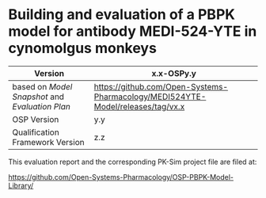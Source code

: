 # Building and evaluation of a PBPK model for antibody MEDI-524-YTE in cynomolgus monkeys





| Version                                         | x.x-OSPy.y                                                   |
| ----------------------------------------------- | ------------------------------------------------------------ |
| based on *Model Snapshot* and *Evaluation Plan* | https://github.com/Open-Systems-Pharmacology/MEDI524YTE-Model/releases/tag/vx.x |
| OSP Version                                     | y.y                                                          |
| Qualification Framework Version                 | z.z                                                          |





This evaluation report and the corresponding PK-Sim project file are filed at:

https://github.com/Open-Systems-Pharmacology/OSP-PBPK-Model-Library/

